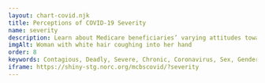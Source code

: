 ```yaml
---
layout: chart-covid.njk
title: Perceptions of COVID-19 Severity
name: severity
description: Learn about Medicare beneficiaries’ varying attitudes toward COVID-19 and the severity of the pandemic.
imgAlt: Woman with white hair coughing into her hand
order: 8
keywords: Contagious, Deadly, Severe, Chronic, Coronavirus, Sex, Gender, Age, Income, Race, Ethnicity, Language, English, Dual, Dual eligible, Smoking, Smoker, Tobacco, Immune system, Pandemic
iframe: https://shiny-stg.norc.org/mcbscovid/?severity
---
```

